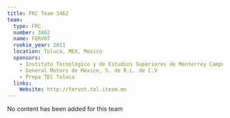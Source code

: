 ```yaml
---
title: FRC Team 3462
team:
  type: FRC
  number: 3462
  name: FERVOT
  rookie_year: 2011
  location: Toluca, MEX, Mexico
  sponsors:
    - Instituto Tecnológico y de Estudios Superiores de Monterrey Campus Toluca
    - General Motors de México, S. de R.L. de C.V
    - Prepa TEC Toluca
  links:
    Website: http://fervot.tol.itesm.mx
---
```

No content has been added for this team